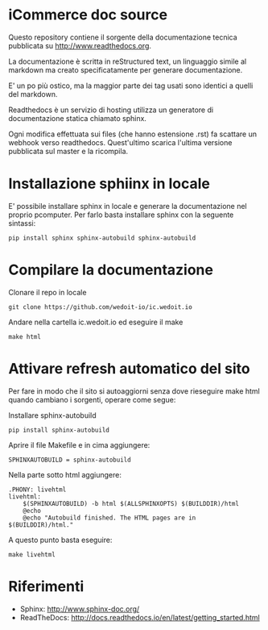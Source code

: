 # iCommerce doc source

Questo repository contiene il sorgente della documentazione tecnica pubblicata su http://www.readthedocs.org.

La documentazione è scritta in reStructured text, un linguaggio simile al markdown ma creato specificatamente per generare documentazione.

E' un po più ostico, ma la maggior parte dei tag usati sono identici a quelli del markdown.

Readthedocs è un servizio di hosting utilizza un generatore di documentazione statica chiamato sphinx.

Ogni modifica effettuata sui files (che hanno estensione .rst) fa scattare un webhook verso readthedocs.
Quest'ultimo scarica l'ultima versione pubblicata sul master e la ricompila.

Installazione sphiinx in locale
====
E' possibile installare sphinx in locale e generare la documentazione nel proprio pcomputer.
Per farlo basta installare sphinx con la seguente sintassi:

    pip install sphinx sphinx-autobuild sphinx-autobuild

Compilare la documentazione
===

Clonare il repo in locale

    git clone https://github.com/wedoit-io/ic.wedoit.io
    
Andare nella cartella ic.wedoit.io ed eseguire il make

    make html
    

Attivare refresh automatico del sito
=====================================
Per fare in modo che il sito si autoaggiorni senza dove rieseguire make html quando cambiano i sorgenti, operare come segue:

Installare sphinx-autobuild

	pip install sphinx-autobuild

Aprire il file Makefile e in cima aggiungere:

	SPHINXAUTOBUILD = sphinx-autobuild

Nella parte sotto html aggiungere:

	.PHONY: livehtml
	livehtml:
		$(SPHINXAUTOBUILD) -b html $(ALLSPHINXOPTS) $(BUILDDIR)/html
		@echo
		@echo "Autobuild finished. The HTML pages are in $(BUILDDIR)/html."

A questo punto basta eseguire:

	make livehtml


Riferimenti
===
* Sphinx: http://www.sphinx-doc.org/
* ReadTheDocs: http://docs.readthedocs.io/en/latest/getting_started.html
